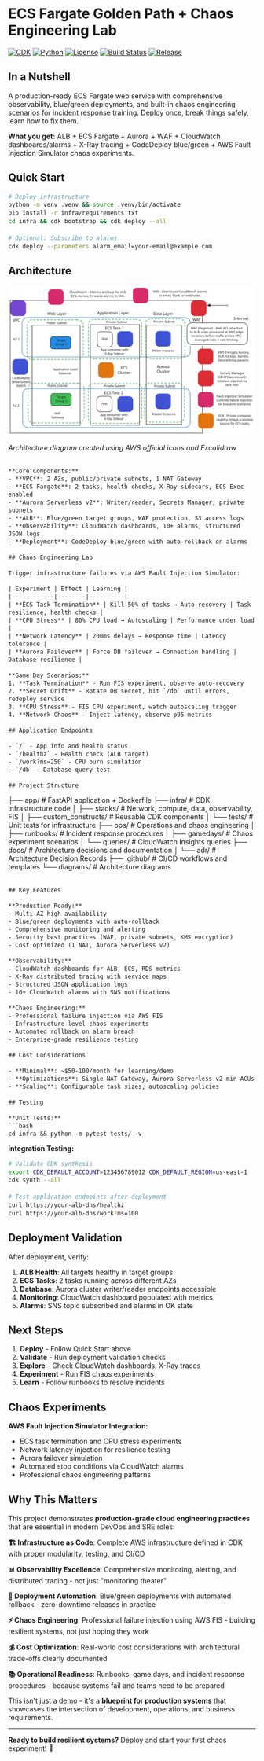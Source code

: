 # ECS Fargate Golden Path + Chaos Engineering Lab

[![CDK](https://img.shields.io/badge/CDK-2.100.0-orange.svg)](https://github.com/aws/aws-cdk)
[![Python](https://img.shields.io/badge/Python-3.8+-blue.svg)](https://www.python.org/downloads/)
[![License](https://img.shields.io/badge/License-MIT-green.svg)](LICENSE)
[![Build Status](https://img.shields.io/github/actions/workflow/status/Simodalstix/AWS-ecs-fargate-golden-path/ci.yml?branch=main)](https://github.com/Simodalstix/AWS-ecs-fargate-golden-path/actions)
[![Release](https://img.shields.io/github/v/release/Simodalstix/AWS-ecs-fargate-golden-path?include_prereleases)](https://github.com/Simodalstix/AWS-ecs-fargate-golden-path/releases)

## In a Nutshell

A production-ready ECS Fargate web service with comprehensive observability, blue/green deployments, and built-in chaos engineering scenarios for incident response training. Deploy once, break things safely, learn how to fix them.

**What you get:** ALB + ECS Fargate + Aurora + WAF + CloudWatch dashboards/alarms + X-Ray tracing + CodeDeploy blue/green + AWS Fault Injection Simulator chaos experiments.

## Quick Start

```bash
# Deploy infrastructure
python -m venv .venv && source .venv/bin/activate
pip install -r infra/requirements.txt
cd infra && cdk bootstrap && cdk deploy --all

# Optional: Subscribe to alarms
cdk deploy --parameters alarm_email=your-email@example.com
```

## Architecture

![ECS Fargate Golden Path Architecture](diagrams/ecs-golden-path-diagram.svg)

_Architecture diagram created using AWS official icons and Excalidraw_

```

**Core Components:**
- **VPC**: 2 AZs, public/private subnets, 1 NAT Gateway
- **ECS Fargate**: 2 tasks, health checks, X-Ray sidecars, ECS Exec enabled
- **Aurora Serverless v2**: Writer/reader, Secrets Manager, private subnets
- **ALB**: Blue/green target groups, WAF protection, S3 access logs
- **Observability**: CloudWatch dashboards, 10+ alarms, structured JSON logs
- **Deployment**: CodeDeploy blue/green with auto-rollback on alarms

## Chaos Engineering Lab

Trigger infrastructure failures via AWS Fault Injection Simulator:

| Experiment | Effect | Learning |
|------------|--------|----------|
| **ECS Task Termination** | Kill 50% of tasks → Auto-recovery | Task resilience, health checks |
| **CPU Stress** | 80% CPU load → Autoscaling | Performance under load |
| **Network Latency** | 200ms delays → Response time | Latency tolerance |
| **Aurora Failover** | Force DB failover → Connection handling | Database resilience |

**Game Day Scenarios:**
1. **Task Termination** - Run FIS experiment, observe auto-recovery
2. **Secret Drift** - Rotate DB secret, hit `/db` until errors, redeploy service
3. **CPU Stress** - FIS CPU experiment, watch autoscaling trigger
4. **Network Chaos** - Inject latency, observe p95 metrics

## Application Endpoints

- `/` - App info and health status
- `/healthz` - Health check (ALB target)
- `/work?ms=250` - CPU burn simulation
- `/db` - Database query test

## Project Structure

```

├── app/ # FastAPI application + Dockerfile
├── infra/ # CDK infrastructure code
│ ├── stacks/ # Network, compute, data, observability, FIS
│ ├── custom_constructs/ # Reusable CDK components
│ └── tests/ # Unit tests for infrastructure
├── ops/ # Operations and chaos engineering
│ ├── runbooks/ # Incident response procedures
│ ├── gamedays/ # Chaos experiment scenarios
│ └── queries/ # CloudWatch Insights queries
├── docs/ # Architecture decisions and documentation
│ └── adr/ # Architecture Decision Records
├── .github/ # CI/CD workflows and templates
└── diagrams/ # Architecture diagrams

````

## Key Features

**Production Ready:**
- Multi-AZ high availability
- Blue/green deployments with auto-rollback
- Comprehensive monitoring and alerting
- Security best practices (WAF, private subnets, KMS encryption)
- Cost optimized (1 NAT, Aurora Serverless v2)

**Observability:**
- CloudWatch dashboards for ALB, ECS, RDS metrics
- X-Ray distributed tracing with service maps
- Structured JSON application logs
- 10+ CloudWatch alarms with SNS notifications

**Chaos Engineering:**
- Professional failure injection via AWS FIS
- Infrastructure-level chaos experiments
- Automated rollback on alarm breach
- Enterprise-grade resilience testing

## Cost Considerations

- **Minimal**: ~$50-100/month for learning/demo
- **Optimizations**: Single NAT Gateway, Aurora Serverless v2 min ACUs
- **Scaling**: Configurable task sizes, autoscaling policies

## Testing

**Unit Tests:**
```bash
cd infra && python -m pytest tests/ -v
````

**Integration Testing:**

```bash
# Validate CDK synthesis
export CDK_DEFAULT_ACCOUNT=123456789012 CDK_DEFAULT_REGION=us-east-1
cdk synth --all

# Test application endpoints after deployment
curl https://your-alb-dns/healthz
curl https://your-alb-dns/work?ms=100
```

## Deployment Validation

After deployment, verify:

1. **ALB Health**: All targets healthy in target groups
2. **ECS Tasks**: 2 tasks running across different AZs
3. **Database**: Aurora cluster writer/reader endpoints accessible
4. **Monitoring**: CloudWatch dashboard populated with metrics
5. **Alarms**: SNS topic subscribed and alarms in OK state

## Next Steps

1. **Deploy** - Follow Quick Start above
2. **Validate** - Run deployment validation checks
3. **Explore** - Check CloudWatch dashboards, X-Ray traces
4. **Experiment** - Run FIS chaos experiments
5. **Learn** - Follow runbooks to resolve incidents

## Chaos Experiments

**AWS Fault Injection Simulator Integration:**

- ECS task termination and CPU stress experiments
- Network latency injection for resilience testing
- Aurora failover simulation
- Automated stop conditions via CloudWatch alarms
- Professional chaos engineering patterns

## Why This Matters

This project demonstrates **production-grade cloud engineering practices** that are essential in modern DevOps and SRE roles:

**🏗️ Infrastructure as Code**: Complete AWS infrastructure defined in CDK with proper modularity, testing, and CI/CD

**📊 Observability Excellence**: Comprehensive monitoring, alerting, and distributed tracing - not just "monitoring theater"

**🔄 Deployment Automation**: Blue/green deployments with automated rollback - zero-downtime releases in practice

**⚡ Chaos Engineering**: Professional failure injection using AWS FIS - building resilient systems, not just hoping they work

**💰 Cost Optimization**: Real-world cost considerations with architectural trade-offs clearly documented

**📚 Operational Readiness**: Runbooks, game days, and incident response procedures - because systems fail and teams need to be prepared

This isn't just a demo - it's a **blueprint for production systems** that showcases the intersection of development, operations, and business requirements.

---

**Ready to build resilient systems?** Deploy and start your first chaos experiment! 🚀
